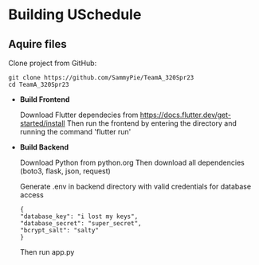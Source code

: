# Building USchedule #

## Aquire files

Clone project from GitHub:
```
git clone https://github.com/SammyPie/TeamA_320Spr23
cd TeamA_320Spr23
```

* **Build Frontend**
    
    
    Download Flutter dependecies from https://docs.flutter.dev/get-started/install
    Then run the frontend by entering the directory and running the command 'flutter run'
* **Build Backend**
    

    Download Python from python.org
    Then download all dependencies (boto3, flask, json, request)
    
    Generate .env in backend directory with valid credentials for database access
    ```
    {
    "database_key": "i lost my keys",
    "database_secret": "super_secret",
    "bcrypt_salt": "salty"
    }
    ```
    Then run app.py

